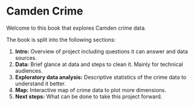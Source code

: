 # Camden Crime

Welcome to this book that explores Camden crime data.

The book is split into the following sections:
1. **Intro:** Overview of project including questions it can answer and data sources.
1. **Data:** Brief glance at data and steps to clean it. Mainly for technical audiences.
1. **Exploratory data analysis:** Descriptive statistics of the crime data to understand it better.
1. **Map:** Interactive map of crime data to plot more dimensions.
1. **Next steps:** What can be done to take this project forward.
